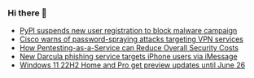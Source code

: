 ### Hi there 👋

<!--START_SECTION:feed-->
* [PyPI suspends new user registration to block malware campaign](https://www.bleepingcomputer.com/news/security/pypi-suspends-new-user-registration-to-block-malware-campaign/)
* [Cisco warns of password-spraying attacks targeting VPN services](https://www.bleepingcomputer.com/news/security/cisco-warns-of-password-spraying-attacks-targeting-vpn-services/)
* [How Pentesting-as-a-Service can Reduce Overall Security Costs](https://www.bleepingcomputer.com/news/security/how-pentesting-as-a-service-can-reduce-overall-security-costs/)
* [New Darcula phishing service targets iPhone users via iMessage](https://www.bleepingcomputer.com/news/security/new-darcula-phishing-service-targets-iphone-users-via-imessage/)
* [Windows 11 22H2 Home and Pro get preview updates until June 26](https://www.bleepingcomputer.com/news/microsoft/windows-11-22h2-home-and-pro-get-preview-updates-until-june-26/)
<!--END_SECTION:feed-->

<!--
**frankenk/frankenk** is a ✨ _special_ ✨ repository because its `README.md` (this file) appears on your GitHub profile.

Here are some ideas to get you started:

- 🔭 I’m currently working on ...
- 🌱 I’m currently learning ...
- 👯 I’m looking to collaborate on ...
- 🤔 I’m looking for help with ...
- 💬 Ask me about ...
- 📫 How to reach me: ...
- 😄 Pronouns: ...
- ⚡ Fun fact: ...
-->



